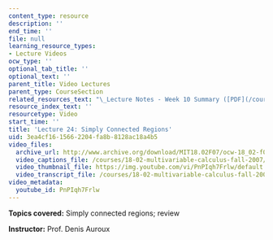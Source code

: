 ```yaml
---
content_type: resource
description: ''
end_time: ''
file: null
learning_resource_types:
- Lecture Videos
ocw_type: ''
optional_tab_title: ''
optional_text: ''
parent_title: Video Lectures
parent_type: CourseSection
related_resources_text: "\_Lecture Notes - Week 10 Summary ([PDF](/courses/18-02-multivariable-calculus-fall-2007/resources/lec_week10))"
resource_index_text: ''
resourcetype: Video
start_time: ''
title: 'Lecture 24: Simply Connected Regions'
uid: 3ea4cf16-1566-2204-fa8b-8128ac18a4b5
video_files:
  archive_url: http://www.archive.org/download/MIT18.02F07/ocw-18_02-f07-lec24_300k.mp4
  video_captions_file: /courses/18-02-multivariable-calculus-fall-2007/b7f8cb3341a95fd29c6224c12d884504_PnPIqh7Frlw.vtt
  video_thumbnail_file: https://img.youtube.com/vi/PnPIqh7Frlw/default.jpg
  video_transcript_file: /courses/18-02-multivariable-calculus-fall-2007/ead3ef2b6dd8d030502e38b8378ce805_PnPIqh7Frlw.pdf
video_metadata:
  youtube_id: PnPIqh7Frlw
---
```


**Topics covered:** Simply connected regions; review

**Instructor:** Prof. Denis Auroux